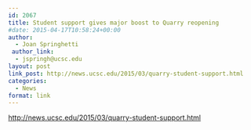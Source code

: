 ```yaml
---
id: 2067
title: Student support gives major boost to Quarry reopening
#date: 2015-04-17T10:58:24+00:00
author:
  - Joan Springhetti
 author_link:
  - jspringh@ucsc.edu
layout: post
link_post: http://news.ucsc.edu/2015/03/quarry-student-support.html
categories:
  - News
format: link
---
```

http://news.ucsc.edu/2015/03/quarry-student-support.html